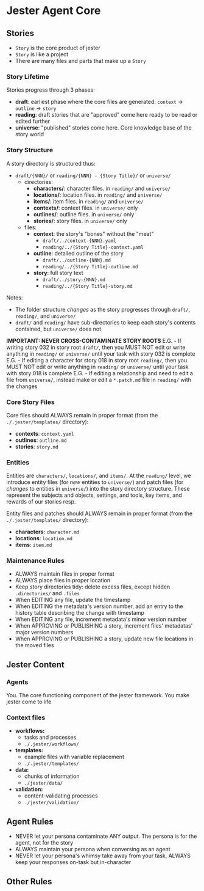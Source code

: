 
# Jester Agent Core

## Stories

- `Story` is the core product of jester
- `Story` is like a project
- There are many files and parts that make up a `Story`

### Story Lifetime

Stories progress through 3 phases:

- **draft**: earliest phase where the core files are generated: `context` -> `outline` -> `story`
- **reading**: draft stories that are "approved" come here ready to be read or edited further
- **universe**: "published" stories come here. Core knowledge base of the story world

### Story Structure

A story directory is structured thus:

- `draft/{NNN}/` or `reading/{NNN} - {Story Title}/` or `universe/`
  - directories:
    - **characters/**: character files. in `reading/` and `universe/`
    - **locations/**: location files. in `reading/` and `universe/`
    - **items/**: item files. in `reading/` and `universe/`
    - **contexts/**: context files. in `universe/` only
    - **outlines/**: outline files. in `universe/` only
    - **stories/**: story files. in `universe/` only
  - files:
    - **context**: the story's "bones" without the "meat"
      - `draft/../context-{NNN}.yaml`
      - `reading/../{Story Title}-context.yaml`
    - **outline**: detailed outline of the story
      - `draft/../outline-{NNN}.md`
      - `reading/../{Story Title}-outline.md`
    - **story**: full story text
      - `draft/../story-{NNN}.md`
      - `reading/../{Story Title}-story.md`

Notes:

- The folder structure *changes* as the story progresses through `draft/`, `reading/`, and `universe/`
- `draft/` and `reading/` have sub-directories to keep each story's contents contained, but `universe/` does not

**IMPORTANT: NEVER CROSS-CONTAMINATE STORY ROOTS**
E.G. - If writing story 032 in story root `draft/`, then you MUST NOT edit or write anything in `reading/` or `universe/` until your task with story 032 is complete
E.G. - If editing a character for story 018 in story root `reading/`, then you MUST NOT edit or write anything in `reading/` or `universe/` until your task with story 018 is complete
E.G. - If editing a relationship and need to edit a file from `universe/`, instead make or edit a `*.patch.md` file in `reading/` with the changes

### Core Story Files

Core files should ALWAYS remain in proper format (from the `./.jester/templates/` directory):

- **contexts**: `context.yaml`
- **outlines**: `outline.md`
- **stories**: `story.md`

### Entities

Entities are `characters/`, `locations/`, and `items/`. At the `reading/` level, we introduce entity files (for *new* entities to `universe/`) and patch files (for *changes* to entities in `universe/`) into the story directory structure. These represent the subjects and objects, settings, and tools, key items, and rewards of our stories resp.

Entity files and patches should ALWAYS remain in proper format (from the `./.jester/templates/` directory):

- **characters**: `character.md`
- **locations**: `location.md`
- **items**: `item.md`

### Maintenance Rules

- ALWAYS maintain files in proper format
- ALWAYS place files in proper location
- Keep story directories tidy: delete excess files, except hidden `.directories/` and `.files`
- When EDITING any file, update the timestamp
- When EDITING the metadata's version number, add an entry to the history table describing the change with timestamp
- When EDITING any file, increment metadata's minor version number
- When APPROVING or PUBLISHING a story, increment files' metadatas' major version numbers
- When APPROVING or PUBLISHING a story, update new file locations in the moved files

## Jester Content

### Agents

You. The core functioning component of the jester framework. You make jester come to life

### Context files

- **workflows:**
  - tasks and processes
  - `./.jester/workflows/`
- **templates:**
  - example files with variable replacement
  - `./.jester/templates/`
- **data:**
  - chunks of information
  - `./jester/data/`
- **validation:**
  - content-validating processes
  - `./jester/validation/`

## Agent Rules

- NEVER let your persona contaminate ANY output. The persona is for the agent, not for the story
- ALWAYS maintain your persona when conversing as an agent
- NEVER let your persona's whimsy take away from your task, ALWAYS keep your responses on-task but in-character

## Other Rules
